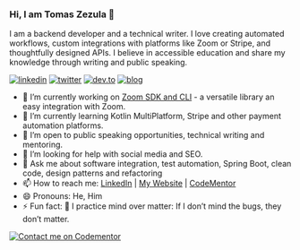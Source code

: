 ### Hi, I am Tomas Zezula 👋
<!--
**zezutom/zezutom** is a ✨ _special_ ✨ repository because its `README.md` (this file) appears on your GitHub profile.
-->
I am a backend developer and a technical writer. I love creating automated workflows, custom integrations with platforms like Zoom or Stripe, and thoughtfully designed APIs. I believe in accessible education and share my knowledge through writing and public speaking.

[![linkedin](https://img.shields.io/badge/Linkedin-0e76a8?style=for-the-badge&logo=Linkedin&logoColor=white)](https://www.linkedin.com/in/zezulatomas)
[![twitter](https://img.shields.io/badge/Twitter-0899DC?style=for-the-badge&logo=X&logoColor=white)](https://twitter.com/TomasZezula)
[![dev.to](https://img.shields.io/badge/Dev.to-black?style=for-the-badge&logo=Dev.to&logoColor=white)](https://dev.to/zezutom)
[![blog](https://img.shields.io/badge/website-08DC08?style=for-the-badge&logo=Wordpress&logoColor=white)](https://tomaszezula.com)

- 🔭 I’m currently working on [Zoom SDK and CLI](https://github.com/Kotlin-server-squad/zoomsdk) - a versatile library an easy integration with Zoom.
- 🌱 I’m currently learning Kotlin MultiPlatform, Stripe and other payment automation platforms.
- 👯 I’m open to public speaking opportunities, technical writing and mentoring.
- 🤔 I’m looking for help with social media and SEO.
- 💬 Ask me about software integration, test automation, Spring Boot, clean code, design patterns and refactoring
- 📫 How to reach me: [LinkedIn](https://www.linkedin.com/in/zezulatomas/) | [My Website](https://www.tomaszezula.com/#contact) | [CodeMentor](https://www.codementor.io/@zezutom)
- 😄 Pronouns: He, Him
- ⚡ Fun fact: 🧠 I practice mind over matter: If I don’t mind the bugs, they don’t matter.

[![Contact me on Codementor](https://www.codementor.io/m-badges/zezutom/book-session.svg)](https://www.codementor.io/@zezutom?refer=badge)
